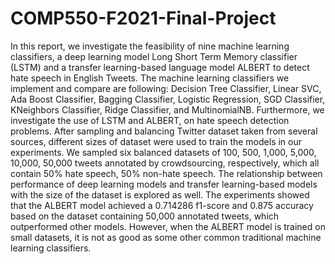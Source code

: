 # COMP550-F2021-Final-Project
In this report, we investigate the feasibility of nine machine learning classifiers, a deep learning model Long Short Term Memory classifier (LSTM) and a transfer learning-based language model ALBERT to detect hate speech in English Tweets. The machine learning classifiers we implement and compare are following: Decision Tree Classifier, Linear SVC, Ada Boost Classifier, Bagging Classifier, Logistic Regression, SGD Classifier, KNeighbors Classifier, Ridge Classifier, and MultinomialNB. Furthermore, we investigate the use of LSTM and ALBERT, on hate speech detection problems. After sampling and balancing Twitter dataset taken from several sources, different sizes of dataset were used to train the models in our experiments. We sampled six balanced datasets of 100, 500, 1,000, 5,000, 10,000, 50,000 tweets annotated by crowdsourcing, respectively, which all contain 50% hate speech, 50% non-hate speech. The relationship between performance of deep learning models and transfer learning-based models with the size of the dataset is explored as well. The experiments showed that the ALBERT model achieved a 0.714286 f1-score and 0.875 accuracy based on the dataset containing 50,000 annotated tweets, which outperformed other models. However, when the ALBERT model is trained on small datasets, it is not as good as some other common traditional machine learning classifiers.

